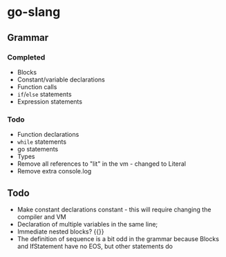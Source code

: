 # go-slang

## Grammar

### Completed

- Blocks
- Constant/variable declarations
- Function calls
- `if`/`else` statements
- Expression statements

### Todo

- Function declarations
- `while` statements
- go statements
- Types
- Remove all references to "lit" in the vm - changed to Literal
- Remove extra console.log


## Todo

- Make constant declarations constant - this will require changing the compiler and VM
- Declaration of multiple variables in the same line;
- Immediate nested blocks? {{}}
- The definition of sequence is a bit odd in the grammar because Blocks and IfStatement have no EOS, but other statements do
